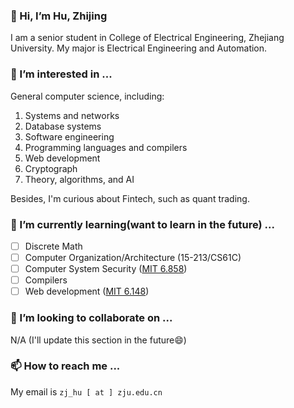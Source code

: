 ### 👋 Hi, I’m Hu, Zhijing

I am a senior student in College of Electrical Engineering, Zhejiang University. My major is Electrical Engineering and Automation.

### 👀 I’m interested in ...

General computer science, including:

1. Systems and networks
2. Database systems
3. Software engineering
4. Programming languages and compilers
5. Web development
6. Cryptograph
7. Theory, algorithms, and AI

Besides, I'm curious about Fintech, such as quant trading.

### 🌱 I’m currently learning(want to learn in the future) ...

- [ ] Discrete Math
- [ ] Computer Organization/Architecture (15-213/CS61C)
- [ ] Computer System Security ([MIT 6.858](https://css.csail.mit.edu/6.858/2022/schedule.html))
- [ ] Compilers
- [ ] Web development ([MIT 6.148](https://weblab.mit.edu/))

### 💞️ I’m looking to collaborate on ...

N/A (I'll update this section in the future:smile:)

### 📫 How to reach me ... 

My email is `zj_hu [ at ] zju.edu.cn`
